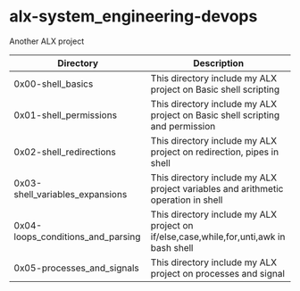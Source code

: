 # alx-system_engineering-devops
Another ALX project

Directory | Description
 ------------ | ------------- 
0x00-shell_basics | This directory include my ALX project on Basic shell scripting
0x01-shell_permissions | This directory include my ALX project on Basic shell scripting and permission 
0x02-shell_redirections | This directory include my ALX project on redirection, pipes in shell
0x03-shell_variables_expansions | This directory include my ALX project variables and arithmetic operation in shell
0x04-loops_conditions_and_parsing | This directory include my ALX project on if/else,case,while,for,unti,awk in bash shell
0x05-processes_and_signals | This directory include my ALX project on processes and signal
